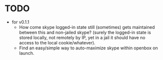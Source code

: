 TODO
====

* for v0.1.1
    * How come skype logged-in state still (sometimes) gets maintained
      between this and non-jailed skype? (surely the logged-in state is
      stored locally, not remotely by IP, yet in a jail it should have no
      access to the local cookie/whatever).
    * Find an easy/simple way to auto-maximize skype within openbox on
      launch.
